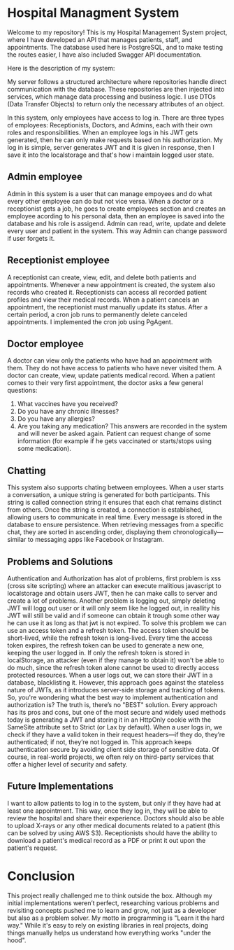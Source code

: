 # Hospital Managment System

Welcome to my repository! This is my Hospital Management System project, where I have developed an API that manages patients, staff, and appointments. The database used here is PostgreSQL, and to make testing the routes easier, I have also included Swagger API documentation.

Here is the description of my system:

My server follows a structured architecture where repositories handle direct communication with the database. These repositories are then injected into services, which manage data processing and business logic. I use DTOs (Data Transfer Objects) to return only the necessary attributes of an object.

In this system, only employees have access to log in. There are three types of employees: Receptionists, Doctors, and Admins, each with their own roles and responsibilities. When an employee logs in his JWT gets generated, then he can only make requests based on his authorization. My log in is simple, server generates JWT and it is given in response, then I save it into the localstorage and that's how i maintain logged user state. 

## Admin employee

Admin in this system is a user that can manage empoyees and do what every other employee can do but not vice versa. When a doctor or a receptionist gets a job, he goes to create employees section and creates an employee acording to his personal data, then an employee is saved into the database and his role is assigend. Admin can read, write, update and delete every user and patient in the system. This way Admin can change password if user forgets it. 

## Receptionist employee

A receptionist can create, view, edit, and delete both patients and appointments. Whenever a new appointment is created, the system also records who created it. Receptionists can access all recorded patient profiles and view their medical records. When a patient cancels an appointment, the receptionist must manually update its status. After a certain period, a cron job runs to permanently delete canceled appointments. I implemented the cron job using PgAgent.

## Doctor employee

A doctor can view only the patients who have had an appointment with them. They do not have access to patients who have never visited them. A doctor can create, view, update patients medical record. When a patient comes to their very first appointment, the doctor asks a few general questions:

1. What vaccines have you received?
2. Do you have any chronic illnesses?
3. Do you have any allergies?
4. Are you taking any medication?
This answers are recorded in the system and will never be asked again. Patient can request change of some information (for example if he gets vaccinated or starts/stops using some medication).

## Chatting 
This system also supports chating between employees. When a user starts a conversation, a unique string is generated for both participants. This string is called connection string it ensures that each chat remains distinct from others. Once the string is created, a connection is established, allowing users to communicate in real time. Every message is stored in the database to ensure persistence. When retrieving messages from a specific chat, they are sorted in ascending order, displaying them chronologically—similar to messaging apps like Facebook or Instagram.

## Problems and Solutions

Authentication and Authorization has alot of problems, first problem is xss (cross site scripting) where an attacker can execute malitious javascript to localstorage and obtain users JWT, then he can make calls to server and create a lot of problems. Another problem is logging out, simply deleting JWT will logg out user or it will only seem like he logged out, in reallity his JWT will still be valid and if someone can obtain it trough some other way he can use it as long as that jwt is not expired. To solve this problem we can use an access token and a refresh token. The access token should be short-lived, while the refresh token is long-lived. Every time the access token expires, the refresh token can be used to generate a new one, keeping the user logged in. If only the refresh token is stored in localStorage, an attacker (even if they manage to obtain it) won't be able to do much, since the refresh token alone cannot be used to directly access protected resources. When a user logs out, we can store their JWT in a database, blacklisting it. However, this approach goes against the stateless nature of JWTs, as it introduces server-side storage and tracking of tokens. So, you're wondering what the best way to implement authentication and authorization is? The truth is, there’s no "BEST" solution. Every approach has its pros and cons, but one of the most secure and widely used methods today is generating a JWT and storing it in an HttpOnly cookie with the SameSite attribute set to Strict (or Lax by default). When a user logs in, we check if they have a valid token in their request headers—if they do, they’re authenticated; if not, they’re not logged in. This approach keeps authentication secure by avoiding client side storage of sensitive data. Of course, in real-world projects, we often rely on third-party services that offer a higher level of security and safety. 

## Future Implementations 

I want to allow patients to log in to the system, but only if they have had at least one appointment. This way, once they log in, they will be able to review the hospital and share their experience. Doctors should also be able to upload X-rays or any other medical documents related to a patient (this can be solved by using AWS S3). Receptionists should have the ability to download a patient's medical record as a PDF or print it out upon the patient's request. 


# Conclusion

This project really challenged me to think outside the box. Although my initial implementations weren’t perfect, researching various problems and revisiting concepts pushed me to learn and grow, not just as a developer but also as a problem solver. My motto in programming is "Learn it the hard way." While it's easy to rely on existing libraries in real projects, doing things manually helps us understand how everything works "under the hood". 
